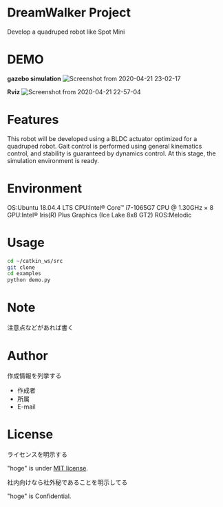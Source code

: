   # DreamWalker Project
Develop a quadruped robot like Spot Mini

# DEMO
**gazebo simulation**
![Screenshot from 2020-04-21 23-02-17](https://user-images.githubusercontent.com/56295004/79875861-33723300-8425-11ea-8e29-9f8bb4a9dade.png "gazebo simulation")

**Rviz**
![Screenshot from 2020-04-21 22-57-04](https://user-images.githubusercontent.com/56295004/79875887-3d943180-8425-11ea-8a85-ec60c3a5776a.png "Rviz")

# Features
This robot will be developed using a BLDC actuator optimized for a quadruped robot.
Gait control is performed using general kinematics control, and stability is guaranteed by dynamics control.
At this stage, the simulation environment is ready.

# Environment

OS:Ubuntu 18.04.4 LTS
CPU:Intel® Core™ i7-1065G7 CPU @ 1.30GHz × 8 
GPU:Intel® Iris(R) Plus Graphics (Ice Lake 8x8 GT2)
ROS:Melodic

# Usage

```bash
cd ~/catkin_ws/src
git clone 
cd examples
python demo.py
```

# Note

注意点などがあれば書く

# Author

作成情報を列挙する

* 作成者
* 所属
* E-mail

# License
ライセンスを明示する

"hoge" is under [MIT license](https://en.wikipedia.org/wiki/MIT_License).

社内向けなら社外秘であることを明示してる

"hoge" is Confidential.
